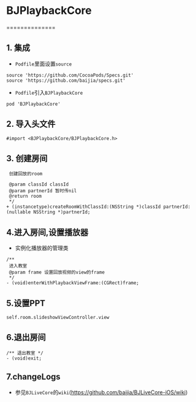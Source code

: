 # BJPlaybackCore

==============

## 1. 集成

- ```Podfile```里面设置```source```

``` 
source 'https://github.com/CocoaPods/Specs.git'
source 'https://github.com/baijia/specs.git'
```
- ```Podfile```引入```BJPlaybackCore```

```
pod 'BJPlaybackCore' 
```

## 2. 导入头文件 
``` 
#import <BJPlaybackCore/BJPlaybackCore.h>
```

## 3. 创建房间
```/**
 创建回放的room

 @param classId classId
 @param partnerId 暂时传nil
 @return room
 */
+ (instancetype)createRoomWithClassId:(NSString *)classId partnerId:(nullable NSString *)partnerId;
```

## 4.进入房间,设置播放器
- 实例化播放器的管理类
```
/**
 进入教室
 @param frame 设置回放视频的view的frame
 */
- (void)enterWithPlaybackViewFrame:(CGRect)frame;
```

## 5.设置PPT
```
self.room.slideshowViewController.view
```
## 6.退出房间
```
/** 退出教室 */
- (void)exit;
```

## 7.changeLogs

- 参见```BJLiveCore```的```wiki```(https://github.com/baijia/BJLiveCore-iOS/wiki)
